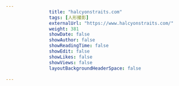 ---
                title: "halcyonstraits.com"
                tags: [人形撮影]
                externalUrl: "https://www.halcyonstraits.com/"
                weight: 381
                showDate: false
                showAuthor: false
                showReadingTime: false
                showEdit: false
                showLikes: false
                showViews: false
                layoutBackgroundHeaderSpace: false
                ---

